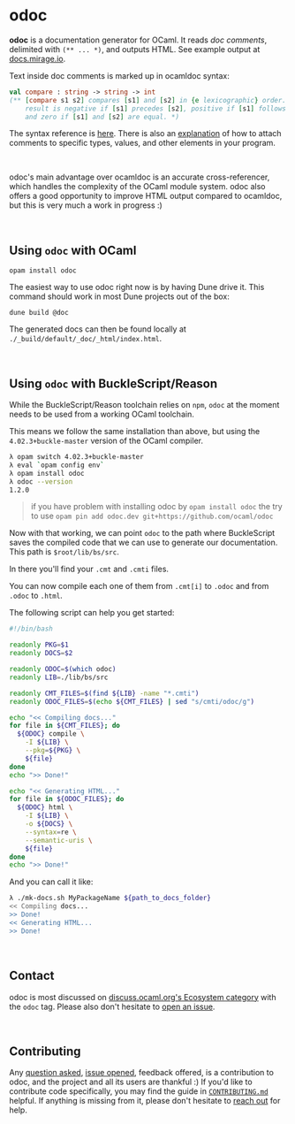 # odoc

**odoc** is a documentation generator for OCaml. It reads _doc comments_,
delimited with `(** ... *)`, and outputs HTML. See example output at
[docs.mirage.io][mirage-docs].

[mirage-docs]: http://docs.mirage.io/

Text inside doc comments is marked up in ocamldoc syntax:

```ocaml
val compare : string -> string -> int
(** [compare s1 s2] compares [s1] and [s2] in {e lexicographic} order. The
    result is negative if [s1] precedes [s2], positive if [s1] follows [s2],
    and zero if [s1] and [s2] are equal. *)
```

The syntax reference is [here][comment-syntax]. There is also an
[explanation][comment-location] of how to attach comments to specific types,
values, and other elements in your program.

[comment-syntax]: http://caml.inria.fr/pub/docs/manual-ocaml/ocamldoc.html#sec354
[comment-location]: http://caml.inria.fr/pub/docs/manual-ocaml/ocamldoc.html#sec350

<br/>

odoc's main advantage over ocamldoc is an accurate cross-referencer, which
handles the complexity of the OCaml module system. odoc also offers a good
opportunity to improve HTML output compared to ocamldoc, but this is very much
a work in progress :)

<br/>

## Using `odoc` with OCaml

```
opam install odoc
```

The easiest way to use odoc right now is by having Dune drive it. This command
should work in most Dune projects out of the box:

```
dune build @doc
```

The generated docs can then be found locally at
`./_build/default/_doc/_html/index.html`.

<br/>

## Using `odoc` with BuckleScript/Reason

While the BuckleScript/Reason toolchain relies on `npm`, `odoc` at the moment
needs to be used from a working OCaml toolchain.

This means we follow the same installation than above, but using the
`4.02.3+buckle-master` version of the OCaml compiler.

```sh
λ opam switch 4.02.3+buckle-master
λ eval `opam config env`
λ opam install odoc
λ odoc --version
1.2.0
```

> if you have problem with installing odoc by `opam install odoc` the try to use `opam pin add odoc.dev git+https://github.com/ocaml/odoc`

Now with that working, we can point `odoc` to the path where BuckleScript saves
the compiled code that we can use to generate our documentation. This path is
`$root/lib/bs/src`.

In there you'll find your `.cmt` and `.cmti` files.

You can now compile each one of them from `.cmt[i]` to `.odoc` and from `.odoc`
to `.html`.

The following script can help you get started:

```bash
#!/bin/bash

readonly PKG=$1
readonly DOCS=$2

readonly ODOC=$(which odoc)
readonly LIB=./lib/bs/src

readonly CMT_FILES=$(find ${LIB} -name "*.cmti")
readonly ODOC_FILES=$(echo ${CMT_FILES} | sed "s/cmti/odoc/g")

echo "<< Compiling docs..."
for file in ${CMT_FILES}; do
  ${ODOC} compile \
    -I ${LIB} \
    --pkg=${PKG} \
    ${file}
done
echo ">> Done!"

echo "<< Generating HTML..."
for file in ${ODOC_FILES}; do
  ${ODOC} html \
    -I ${LIB} \
    -o ${DOCS} \
    --syntax=re \
    --semantic-uris \
    ${file}
done
echo ">> Done!"
```

And you can call it like:

```sh
λ ./mk-docs.sh MyPackageName ${path_to_docs_folder}
<< Compiling docs...
>> Done!
<< Generating HTML...
>> Done!
```

<br/>

## Contact

odoc is most discussed on [discuss.ocaml.org's Ecosystem category][discourse] with the `odoc` tag.
Please also don't hesitate to [open an issue][issues].

<br/>

## Contributing

Any [question asked](#contact), [issue opened][issues], feedback offered, is a
contribution to odoc, and the project and all its users are thankful :) If
you'd like to contribute code specifically, you may find the guide in
[`CONTRIBUTING.md`][contributing.md] helpful. If anything is missing from it,
please don't hesitate to [reach out](#contact) for help.

[discourse]: https://discuss.ocaml.org/c/eco
[issues]: https://github.com/ocaml/odoc/issues/new
[contributing.md]: https://github.com/ocaml/odoc/blob/master/CONTRIBUTING.md
